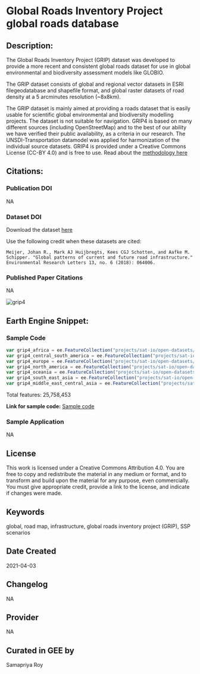 
# Global Roads Inventory Project global roads database

## Description:

The Global Roads Inventory Project (GRIP) dataset was developed to provide a more recent and consistent global roads dataset for use in global environmental and biodiversity assessment models like GLOBIO.

The GRIP dataset consists of global and regional vector datasets in ESRI filegeodatabase and shapefile format, and global raster datasets of road density at a 5 arcminutes resolution (~8x8km).

The GRIP dataset is mainly aimed at providing a roads dataset that is easily usable for scientific global environmental and biodiversity modelling projects. The dataset is not suitable for navigation. GRIP4 is based on many different sources (including OpenStreetMap) and to the best of our ability we have verified their public availability, as a criteria in our research. The UNSDI-Transportation datamodel was applied for harmonization of the individual source datasets. GRIP4 is provided under a Creative Commons License (CC-BY 4.0) and is free to use. Read about the [methodology here](https://iopscience.iop.org/article/10.1088/1748-9326/aabd42)

## Citations:

### Publication DOI

NA

### Dataset DOI

Download the dataset [here](https://www.globio.info/download-grip-dataset)

Use the following credit when these datasets are cited:

```
Meijer, Johan R., Mark AJ Huijbregts, Kees CGJ Schotten, and Aafke M. Schipper. "Global patterns of current and future road infrastructure." Environmental Research Letters 13, no. 6 (2018): 064006.
```

### Published Paper Citations

NA

![grip4](https://user-images.githubusercontent.com/6677629/113480809-e3d11f80-945b-11eb-8ac8-ccfd79de11be.gif)

## Earth Engine Snippet:

### Sample Code

```js
var grip4_africa = ee.FeatureCollection("projects/sat-io/open-datasets/GRIP4/Africa");
var grip4_central_south_america = ee.FeatureCollection("projects/sat-io/open-datasets/GRIP4/Central-South-America");
var grip4_europe = ee.FeatureCollection("projects/sat-io/open-datasets/GRIP4/Europe");
var grip4_north_america = ee.FeatureCollection("projects/sat-io/open-datasets/GRIP4/North-America");
var grip4_oceania = ee.FeatureCollection("projects/sat-io/open-datasets/GRIP4/Oceania");
var grip4_south_east_asia = ee.FeatureCollection("projects/sat-io/open-datasets/GRIP4/South-East-Asia");
var grip4_middle_east_central_asia = ee.FeatureCollection("projects/sat-io/open-datasets/GRIP4/Middle-East-Central-Asia");
```

Total features: 25,758,453

**Link for sample code:** [Sample code](https://code.earthengine.google.com/?scriptPath=users/sat-io/awesome-gee-catalog-examples:global-utilities-assets-amenities/GLOBAL-ROADS-INVENTORY-PROJECT)

### Sample Application

NA

## License

This work is licensed under a Creative Commons Attribution 4.0. You are free to copy and redistribute the material in any medium or format, and to transform and build upon the material for any purpose, even commercially. You must give appropriate credit, provide a link to the license, and indicate if changes were made.

## Keywords

global, road map, infrastructure, global roads inventory project (GRIP), SSP scenarios

## Date Created

2021-04-03

## Changelog

NA

## Provider

NA

## Curated in GEE by
Samapriya Roy